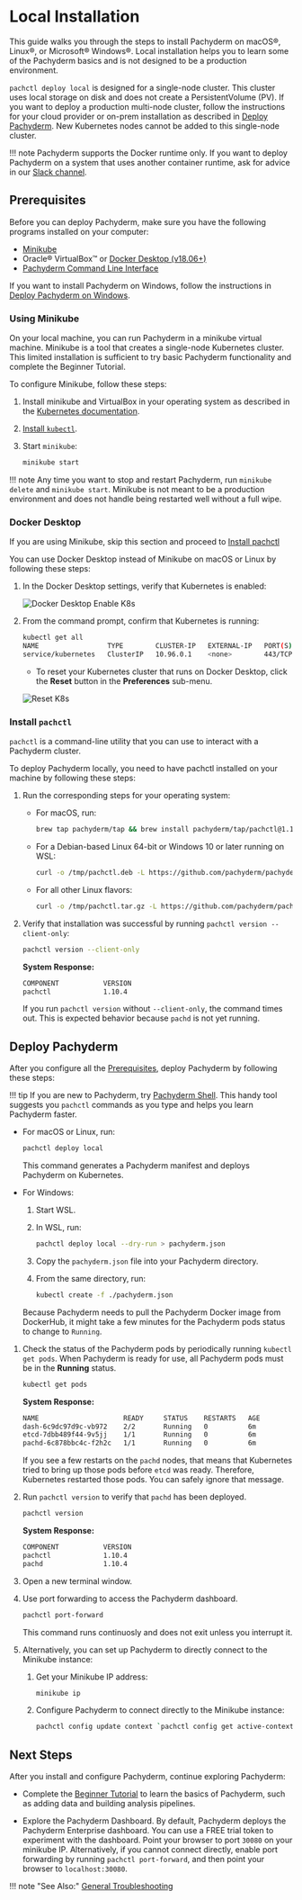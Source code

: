 # Local Installation

This guide walks you through the steps to install Pachyderm
on macOS®, Linux®, or Microsoft® Windows®. Local installation helps you to learn
some of the Pachyderm basics and is not designed to be a production
environment.

`pachctl deploy local` is designed for a single-node cluster.
This cluster uses local storage on disk and does not create a
PersistentVolume (PV). If you want to deploy a production multi-node
cluster, follow the instructions for your cloud provider or on-prem
installation as described in [Deploy Pachyderm](../../deploy-manage/deploy/).
New Kubernetes nodes cannot be added to this single-node cluster.

!!! note
    Pachyderm supports the Docker runtime only. If you want to
    deploy Pachyderm on a system that uses another container runtime,
    ask for advice in our [Slack channel](http://slack.pachyderm.io/).

## Prerequisites

Before you can deploy Pachyderm, make sure you have the following
programs installed on your computer:

- [Minikube](#using-minikube)
- Oracle® VirtualBox™ or [Docker Desktop (v18.06+)](#docker-desktop)
- [Pachyderm Command Line Interface](#install-pachctl)

If you want to install Pachyderm on Windows, follow the instructions in
[Deploy Pachyderm on Windows](wsl-deploy.md).


### Using Minikube

On your local machine, you can run Pachyderm in a minikube virtual machine.
Minikube is a tool that creates a single-node Kubernetes cluster. This limited
installation is sufficient to try basic Pachyderm functionality and complete
the Beginner Tutorial.

To configure Minikube, follow these steps:

1. Install minikube and VirtualBox in your operating system as described in
the
[Kubernetes documentation](http://kubernetes.io/docs/getting-started-guides/minikube).
1. [Install `kubectl`](https://kubernetes.io/docs/tasks/tools/install-kubectl/).
1. Start `minikube`:

   ```bash
   minikube start
   ```

!!! note
    Any time you want to stop and restart Pachyderm, run `minikube delete`
    and `minikube start`. Minikube is not meant to be a production environment
    and does not handle being restarted well without a full wipe.

### Docker Desktop

If you are using Minikube, skip this section and proceed to [Install pachctl](#install-pachctl)

You can use Docker Desktop instead of Minikube on macOS or Linux
by following these steps:

1. In the Docker Desktop settings, verify that Kubernetes is enabled:

   ![Docker Desktop Enable K8s](../assets/images/Docker_Desktop_Enable_k8s.png)

1. From the command prompt, confirm that Kubernetes is running:

   ```bash
   kubectl get all
   NAME                 TYPE        CLUSTER-IP   EXTERNAL-IP   PORT(S)   AGE
   service/kubernetes   ClusterIP   10.96.0.1    <none>        443/TCP   56d
   ```

   * To reset your Kubernetes cluster that runs on Docker Desktop, click
   the **Reset** button in the **Preferences** sub-menu.

   ![Reset K8s](../assets/images/DFD_Reset_K8s.png)

### Install `pachctl`

`pachctl` is a command-line utility that you can use to interact
with a Pachyderm cluster.

To deploy Pachyderm locally, you need
to have pachctl installed on your machine by following these steps:

1. Run the corresponding steps for your operating system:

   * For macOS, run:

     ```bash
     brew tap pachyderm/tap && brew install pachyderm/tap/pachctl@1.11
     ```

   * For a Debian-based Linux 64-bit or Windows 10 or later running on
   WSL:

     ```bash
     curl -o /tmp/pachctl.deb -L https://github.com/pachyderm/pachyderm/releases/download/v1.11.0/pachctl_1.11.0_amd64.deb && sudo dpkg -i /tmp/pachctl.deb
     ```

   * For all other Linux flavors:

     ```bash
     curl -o /tmp/pachctl.tar.gz -L https://github.com/pachyderm/pachyderm/releases/download/v1.11.0/pachctl_1.11.0_linux_amd64.tar.gz && tar -xvf /tmp/pachctl.tar.gz -C /tmp && sudo cp /tmp/pachctl_1.11.0_linux_amd64/pachctl /usr/local/bin
     ```

1. Verify that installation was successful by running `pachctl version --client-only`:

   ```bash
   pachctl version --client-only
   ```

   **System Response:**

   ```bash
   COMPONENT           VERSION
   pachctl             1.10.4
   ```

   If you run `pachctl version` without `--client-only`, the command times
   out. This is expected behavior because `pachd` is not yet running.

## Deploy Pachyderm

After you configure all the [Prerequisites](#prerequisites),
deploy Pachyderm by following these steps:

!!! tip
    If you are new to Pachyderm, try [Pachyderm Shell](../../deploy-manage/manage/pachctl_shell/).
    This handy tool suggests you `pachctl` commands as you type and
    helps you learn Pachyderm faster.

* For macOS or Linux, run:

   ```bash
   pachctl deploy local
   ```

   This command generates a Pachyderm manifest and deploys Pachyderm on
   Kubernetes.

* For Windows:

  1. Start WSL.
  1. In WSL, run:

     ```bash
     pachctl deploy local --dry-run > pachyderm.json
     ```

  1. Copy the `pachyderm.json` file into your Pachyderm directory.
  1. From the same directory, run:

     ```bash
     kubectl create -f ./pachyderm.json
     ```

  Because Pachyderm needs to pull the Pachyderm Docker image
  from DockerHub, it might take a few minutes for the Pachyderm pods status
  to change to `Running`.

1. Check the status of the Pachyderm pods by periodically
running `kubectl get pods`. When Pachyderm is ready for use,
all Pachyderm pods must be in the **Running** status.


   ```bash
   kubectl get pods
   ```

   **System Response:**

   ```bash
   NAME                     READY     STATUS    RESTARTS   AGE
   dash-6c9dc97d9c-vb972    2/2       Running   0          6m
   etcd-7dbb489f44-9v5jj    1/1       Running   0          6m
   pachd-6c878bbc4c-f2h2c   1/1       Running   0          6m
   ```

   If you see a few restarts on the `pachd` nodes, that means that
   Kubernetes tried to bring up those pods before `etcd` was ready. Therefore,
   Kubernetes restarted those pods. You can safely ignore that message.

1. Run `pachctl version` to verify that `pachd` has been deployed.

   ```bash
   pachctl version
   ```

   **System Response:**

   ```bash
   COMPONENT           VERSION
   pachctl             1.10.4
   pachd               1.10.4
   ```

1. Open a new terminal window.

1. Use port forwarding to access the Pachyderm dashboard.

   ```bash
   pachctl port-forward
   ```

   This command runs continuosly and does not exit unless you interrupt it.

1. Alternatively, you can set up Pachyderm to directly connect to
the Minikube instance:

   1. Get your Minikube IP address:

      ```bash
      minikube ip
      ```

   1. Configure Pachyderm to connect directly to the Minikube instance:

      ```bash
      pachctl config update context `pachctl config get active-context` --pachd-address=`minikube ip`:30650
      ```

## Next Steps

After you install and configure Pachyderm,
continue exploring Pachyderm:

* Complete the [Beginner Tutorial](./beginner_tutorial.md)
to learn the basics of Pachyderm, such as adding data and building
analysis pipelines.

* Explore the Pachyderm Dashboard.
By default, Pachyderm deploys the Pachyderm Enterprise dashboard. You can
use a FREE trial token to experiment with the dashboard. Point your
browser to port `30080` on your minikube IP.
Alternatively, if you cannot connect directly, enable port forwarding
by running `pachctl port-forward`, and then point your browser to
`localhost:30080`.

!!! note "See Also:"
    [General Troubleshooting](../troubleshooting/general_troubleshooting.md)
